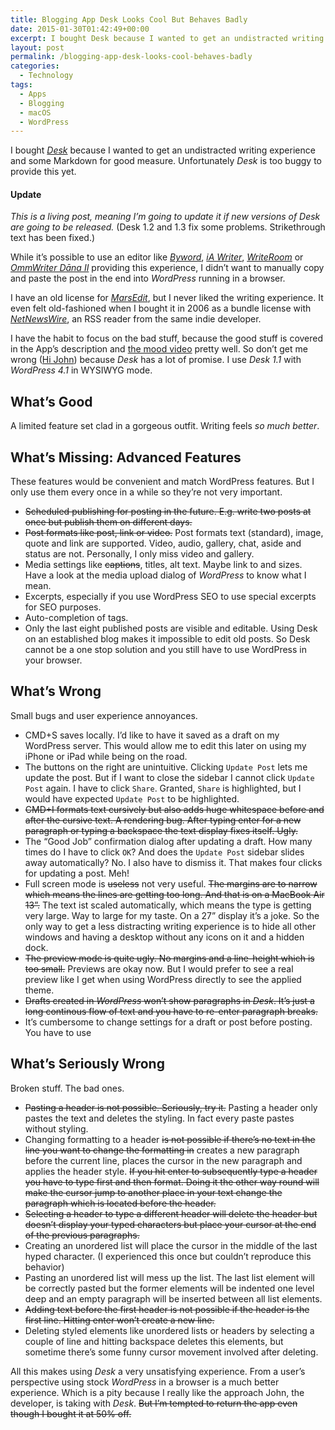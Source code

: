 ```yaml
---
title: Blogging App Desk Looks Cool But Behaves Badly
date: 2015-01-30T01:42:49+00:00
excerpt: I bought Desk because I wanted to get an undistracted writing experience and some Markdown for good measure. Unfortunately Desk is too buggy to provide this yet.
layout: post
permalink: /blogging-app-desk-looks-cool-behaves-badly
categories:
  - Technology
tags:
  - Apps
  - Blogging
  - macOS
  - WordPress
---
```

I bought [<cite>Desk</cite>](https://desk.pm/) because I wanted to get an undistracted writing experience and some Markdown for good measure. Unfortunately <cite>Desk</cite> is too buggy to provide this yet.

#### Update

_This is a living post, meaning I’m going to update it if new versions of Desk are going to be released._ (Desk 1.2 and 1.3 fix some problems. Strikethrough text has been fixed.)

While it’s possible to use an editor like [<cite>Byword</cite>](https://itunes.apple.com/us/app/byword/id420212497?mt=12), [<cite>iA Writer</cite>](https://itunes.apple.com/us/app/ia-writer/id439623248?mt=12), [<cite>WriteRoom</cite>](https://itunes.apple.com/us/app/writeroom/id417967324?mt=12) or [<cite>OmmWriter Dāna II</cite>](https://itunes.apple.com/us/app/ommwriter-dana-ii/id412347921?mt=12) providing this experience, I didn’t want to manually copy and paste the post in the end into <cite>WordPress</cite> running in a browser.

I have an old license for [<cite>MarsEdit</cite>](https://www.red-sweater.com/marsedit/), but I never liked the writing experience. It even felt old-fashioned when I bought it in 2006 as a bundle license with <cite><a href="http://www.netnewswireapp.com/">NetNewsWire</a></cite>, an RSS reader from the same indie developer.

I have the habit to focus on the bad stuff, because the good stuff is covered in the App’s description and [the mood video](https://vimeo.com/105360935) pretty well. So don’t get me wrong ([Hi John](https://john.do/shitty-2/ "The developer of Desk writing about harsh feelings when receiving strong critique.")) because <cite>Desk</cite> has a lot of promise. I use <cite>Desk 1.1</cite> with <cite>WordPress 4.1</cite> in WYSIWYG mode.

## What’s Good

A limited feature set clad in a gorgeous outfit. Writing feels _so much better_.

## What’s Missing: Advanced Features

These features would be convenient and match WordPress features. But I only use them every once in a while so they’re not very important.

  * ~~Scheduled publishing for posting in the future. E.g. write two posts at once but publish them on different days.~~
  * ~~Post formats like post, link or video.~~ Post formats text (standard), image, quote and link are supported. Video, audio, gallery, chat, aside and status are not. Personally, I only miss video and gallery.
  * Media settings like ~~captions~~, titles, alt text. Maybe link to and sizes. Have a look at the media upload dialog of <cite>WordPress</cite> to know what I mean.
  * Excerpts, especially if you use WordPress SEO to use special excerpts for SEO purposes.
  * Auto-completion of tags.
  * Only the last eight published posts are visible and editable. Using Desk on an established blog makes it impossible to edit old posts. So Desk cannot be a one stop solution and you still have to use WordPress in your browser.

## What’s Wrong

Small bugs and user experience annoyances.

  * CMD+S saves locally. I’d like to have it saved as a draft on my WordPress server. This would allow me to edit this later on using my iPhone or iPad while being on the road.
  * The buttons on the right are unintuitive. Clicking `Update Post` lets me update the post. But if I want to close the sidebar I cannot click `Update Post` again. I have to click `Share`. Granted, `Share` is highlighted, but I would have expected `Update Post` to be highlighted.
  * ~~CMD+I formats text cursively but also adds huge whitespace before and after the cursive text. A rendering bug. After typing enter for a new paragraph or typing a backspace the text display fixes itself. Ugly.~~
  * The “Good Job” confirmation dialog after updating a draft. How many times do I have to click `OK`? And does the `Update Post` sidebar slides away automatically? No. I also have to dismiss it. That makes four clicks for updating a post. Meh!
  * Full screen mode is ~~useless~~ not very useful. ~~The margins are to narrow which means the lines are getting too long. And that is on a MacBook Air 13”.~~ The text ist scaled automatically, which means the type is getting very large. Way to large for my taste. On a 27” display it’s a joke. So the only way to get a less distracting writing experience is to hide all other windows and having a desktop without any icons on it and a hidden dock.
  * ~~The preview mode is quite ugly. No margins and a line-height which is too small.~~ Previews are okay now. But I would prefer to see a real preview like I get when using WordPress directly to see the applied theme.
  * ~~Drafts created in <cite>WordPress</cite> won’t show paragraphs in <cite>Desk</cite>. It’s just a long continous flow of text and you have to re-enter paragraph breaks.~~
  * It’s cumbersome to change settings for a draft or post before posting. You have to use

## What’s Seriously Wrong

Broken stuff. The bad ones.

  * ~~Pasting a header is not possible. Seriously, try it.~~ Pasting a header only pastes the text and deletes the styling. In fact every paste pastes without styling.
  * Changing formatting to a header ~~is not possible if there’s no text in the line you want to change the formatting in~~ creates a new paragraph before the current line, places the cursor in the new paragraph and applies the header style. ~~If you hit enter to subsequently type a header you have to type first and then format. Doing it the other way round will make the cursor jump to another place in your text change the paragraph which is located before the header.~~
  * ~~Selecting a header to type a different header will delete the header but doesn’t display your typed characters but place your cursor at the end of the previous paragraphs.~~
  * Creating an unordered list will place the cursor in the middle of the last hyped character. (I experienced this once but couldn’t reproduce this behavior)
  * Pasting an unordered list will mess up the list. The last list element will be correctly pasted but the former elements will be indented one level deep and an empty paragraph will be inserted between all list elements.
  * ~~Adding text before the first header is not possible if the header is the first line. Hitting enter won’t create a new line.~~
  * Deleting styled elements like unordered lists or headers by selecting a couple of line and hitting backspace deletes this elements, but sometime there’s some funny cursor movement involved after deleting.

All this makes using <cite>Desk</cite> a very unsatisfying experience. From a user’s perspective using stock <cite>WordPress</cite> in a browser is a much better experience. Which is a pity because I really like the approach John, the developer, is taking with <cite>Desk</cite>. ~~But I’m tempted to return the app even though I bought it at 50% off.~~